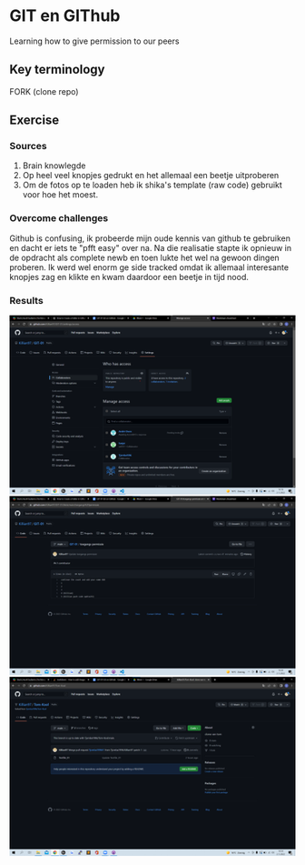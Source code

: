 # GIT en GIThub
Learning how to give permission to our peers

## Key terminology
FORK (clone repo)


## Exercise
### Sources
1. Brain knowlegde
2. Op heel veel knopjes gedrukt en het allemaal een beetje uitproberen
3. Om de fotos op te loaden heb ik shika's template (raw code) gebruikt voor hoe het moest. 

### Overcome challenges
Github is confusing, ik probeerde mijn oude kennis van github te gebruiken en dacht er iets te "pfft easy" over na. Na die realisatie stapte ik opnieuw in de opdracht als complete newb en toen lukte het wel na gewoon dingen proberen.
Ik werd wel enorm ge side tracked omdat ik allemaal interesante knopjes zag en klikte en kwam daardoor een beetje in tijd nood.

### Results
![alt text](https://github.com/TechGrounds-Cloud8/cloud8-Killian97/blob/main/00_includes/permission%20proof.png)
![alt text](https://github.com/TechGrounds-Cloud8/cloud8-Killian97/blob/main/00_includes/push%20code%20proof.png)
![alt text](https://github.com/TechGrounds-Cloud8/cloud8-Killian97/blob/main/00_includes/clone%20proof.png)